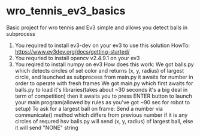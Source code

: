 # wro_tennis_ev3_basics
Basic project for wro tennis and Ev3 simple and allows you detect balls in subprocess

1. You required to install ev3-dev on your ev3 to use this solution HowTo: https://www.ev3dev.org/docs/getting-started/
2. You requried to install opencv v2.4.9.1 on your ev3
3. You reqired to install numpy on ev3
How does this work:
We got balls.py which detects circles of set color and returns (x, y, radius) of largest circle, and launched as subprocess from main.py it awaits for number in order to operate with fresh frames
We got main.py which first awaits for balls.py to load it's libraries(takes about ~30 seconds it's a big deal in term of competition) then it awaits you to press ENTER button to launch your main program(allowed by rules as you've got ~90 sec for robot to setup) 
To ask for a largest ball on frame:
Send a number via communicate() method which differs from previous number
if it is any circles of requred hsv balls.py will send (x, y, radius) of largest ball, else it will send "NONE" string
